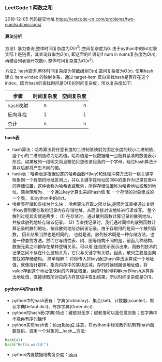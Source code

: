 ### LeetCode 1 两数之和 
2018-12-05
代码提交地址 https://leetcode-cn.com/problems/two-sum/submissions/

#### 算法分析

方法1. 暴力查询,整体时间复杂度为$O(n^2)$,空间复杂度为0. 由于python中的list对象实际上是链表，其查询效率为$O(n)$, 即这里的if 语句if num in nums复杂度为$O(n)$,再结合列表循环次数$n$, 整体时间复杂度为$O(n^2)$.

方法2. hash查询,整体时间复杂度为常数级别O(n),空间复杂度为O(n). 使用hash建立 item->index 的映射关系，通过 target-item 反向查找hash是否存在这个index，因为hash的查找时间是O(1)的时间复杂度，所以复杂度如下:

|步骤|时间复杂度|空间复杂度|
| - | :-: | -: | 
|hash映射|n|n|
|反向寻找|1|1|
|总计|n|n|

#### hash表

- hash算法：哈希算法将任意长度的二进制值映射为固定长度的较小二进制值，这个小的二进制值称为哈希值。哈希值是一段数据唯一且极其紧凑的数值表示形式。如果散列一段明文而且哪怕只更改该段落的一个字母，经过hash算法计算以后都将产生不同的值。
- hash表：哈希表是根据设定的哈希函数H(key)和处理冲突方法将一组关键字映象到一个有限的地址区间上，并以关键字在地址区间中的象作为记录在表中的存储位置，这种表称为哈希表或散列，所得存储位置称为哈希地址或散列地址。简单理解为，一个通过key计算出来的hash值 和 一个存储的对象组成的一个表， 如python中的dict。
- 哈希表存储和查找为什么快：
哈希算法存取之所以快,是因为其直接通过关键字key得到要存取的记录内存存储地址，从而直接对该地址进行读或写。
整个散列过程其实就是两步：
(1) 在存储时，通过散列函数计算记录的散列地址，并按此散列地址存储该记录。
(2) 当查找记录时，我们通过同样的散列函数计算记录的散列地址，按此散列地址访问该记录。由于存取用的是同一个散列函数， 因此结果当然也是相同的。
也就是说，散列技术既是一种存储方法，也是一种查找方法。然而它与线性表、树、图等结构不同的是，前面几种结构，数据元素之间都存在某种逻辑关系，可以用
连线图示表示出来，而散列技术的记录之间不存在什么逻辑关系，它只与关键字有关联。因此，散列主要是面向查找的存储结构。
简单理解：
将你传入的key通过hash算法运算成一个地址值，就像指针那样，指向内存中的某块区域，存的时候根据该地址值，将value存到这个地址值映射的内存区域里，读的时候同样用key作hash运算得出地址值，直接读取所对应的内存区域中取出结果，所以时间复杂度是O(1)。


#### python中的hash表

- python中的hash表有：字典(dictionary)、集合(set)、计数器(counter)、默认字典Defaut dict)、有序字典(Order dict).
- python的hash表(字典)特点：键值对无序；键和值可以是任意对象；在字典中不能再有序列操作
- python实现hash表：[blog1](https://blog.csdn.net/qq_16000815/article/details/81317314)[blog2](https://www.cnblogs.com/kumata/p/9157738.html),注意，在python中标准散列机制有hash函数提供，调用一个对象的__hash__方法:
```python
hash(42)
hash("Hello,world!")
```
- python内置数据结构复杂度：[blog](https://blog.csdn.net/u010366748/article/details/51469937)



